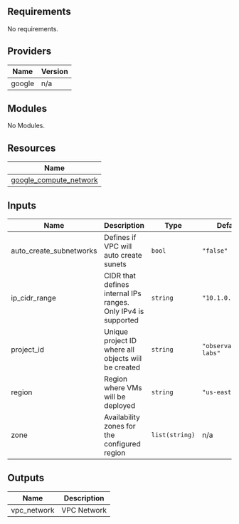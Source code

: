 ## Requirements

No requirements.

## Providers

| Name | Version |
|------|---------|
| google | n/a |

## Modules

No Modules.

## Resources

| Name |
|------|
| [google_compute_network](https://registry.terraform.io/providers/hashicorp/google/latest/docs/resources/compute_network) |

## Inputs

| Name | Description | Type | Default | Required |
|------|-------------|------|---------|:--------:|
| auto\_create\_subnetworks | Defines if VPC will auto create sunets | `bool` | `"false"` | no |
| ip\_cidr\_range | CIDR that defines internal IPs ranges. Only IPv4 is supported | `string` | `"10.1.0.0/16"` | no |
| project\_id | Unique project ID where all objects wiil be created | `string` | `"observability-labs"` | no |
| region | Region where VMs will be deployed | `string` | `"us-east1"` | no |
| zone | Availability zones for the configured region | `list(string)` | n/a | yes |

## Outputs

| Name | Description |
|------|-------------|
| vpc\_network | VPC Network |
